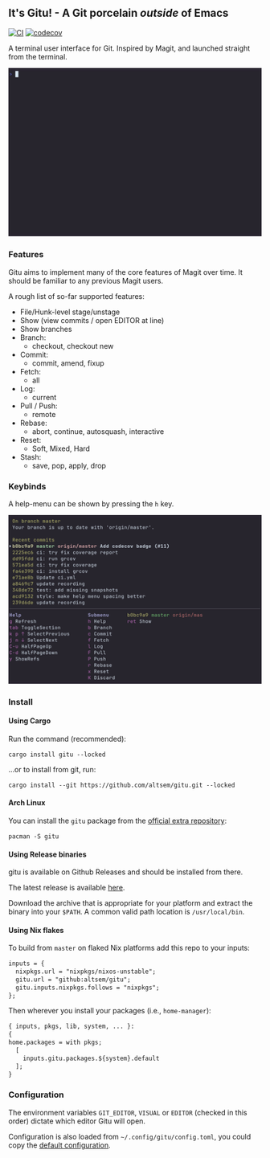 ## It's Gitu! - A Git porcelain *outside* of Emacs
[![CI](https://github.com/altsem/gitu/actions/workflows/ci.yml/badge.svg)](https://github.com/altsem/gitu/actions/workflows/ci.yml)
[![codecov](https://codecov.io/gh/altsem/gitu/graph/badge.svg?token=5YWPU7GWFW)](https://codecov.io/gh/altsem/gitu)

A terminal user interface for Git. Inspired by Magit, and launched straight from the terminal.

<img src="vhs/rec.gif"/>

### Features
Gitu aims to implement many of the core features of Magit over time. 
It should be familiar to any previous Magit users.

A rough list of so-far supported features:
- File/Hunk-level stage/unstage
- Show (view commits / open EDITOR at line)
- Show branches
- Branch:
  - checkout, checkout new
- Commit:
  - commit, amend, fixup
- Fetch:
  - all
- Log:
  - current
- Pull / Push:
  - remote
- Rebase:
  - abort, continue, autosquash, interactive
- Reset:
  - Soft, Mixed, Hard
- Stash:
  - save, pop, apply, drop

### Keybinds
A help-menu can be shown by pressing the `h` key.

<img src="vhs/help.png"/>

### Install
#### Using Cargo
Run the command (recommended):
```
cargo install gitu --locked
```

...or to install from git, run:
```
cargo install --git https://github.com/altsem/gitu.git --locked
```

#### Arch Linux
You can install the `gitu` package from the [official extra repository](https://archlinux.org/packages/extra/x86_64/gitu/):

```
pacman -S gitu
```

#### Using Release binaries
gitu is available on Github Releases and should be installed from there.

The latest release is available
[here](https://github.com/altsem/gitu/releases).

Download the archive that is appropriate for your platform and extract the
binary into your `$PATH`. A common valid path location is `/usr/local/bin`.

#### Using Nix flakes
To build from `master` on flaked Nix platforms add this repo to your inputs:

```
inputs = {
  nixpkgs.url = "nixpkgs/nixos-unstable";
  gitu.url = "github:altsem/gitu";
  gitu.inputs.nixpkgs.follows = "nixpkgs";
};
```

Then wherever you install your packages (i.e., `home-manager`):

```
{ inputs, pkgs, lib, system, ... }: 
{
home.packages = with pkgs;
  [
    inputs.gitu.packages.${system}.default
  ];
}
```

### Configuration
The environment variables `GIT_EDITOR`, `VISUAL` or `EDITOR` (checked in this order) dictate which editor Gitu will open.

Configuration is also loaded from `~/.config/gitu/config.toml`,
you could copy the [default configuration](src/default_config.toml).
